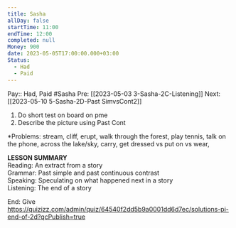 ```yaml
---
title: Sasha
allDay: false
startTime: 11:00
endTime: 12:00
completed: null
Money: 900
date: 2023-05-05T17:00:00.000+03:00
Status:
  - Had
  - Paid
---
```

Pay:: Had, Paid
#Sasha 
Pre: [[2023-05-03 3-Sasha-2C-Listening]]
Next: [[2023-05-10 5-Sasha-2D-Past SimvsCont2]]


1. Do short test on board on pme
2. Describe the picture using Past Cont

*Problems: stream, cliff, erupt, walk through the forest, play tennis, talk on the phone, across the lake/sky, carry, get dressed vs put on vs wear,

**LESSON SUMMARY**  
Reading: An extract from a story  
Grammar: Past simple and past continuous contrast  
Speaking: Speculating on what happened next in a story  
Listening: The end of a story

End: Give https://quizizz.com/admin/quiz/64540f2dd5b9a0001dd6d7ec/solutions-pi-end-of-2d?qcPublish=true